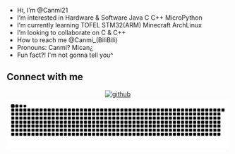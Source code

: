 - Hi, I’m @Canmi21
- I’m interested in Hardware & Software Java C C++ MicroPython
- I’m currently learning TOFEL STM32(ARM) Minecraft ArchLinux
- I’m looking to collaborate on C & C++
- How to reach me @Canmi_(BiliBili) 
- Pronouns: Canmi? Mican¿
- Fun fact?! I'm not gonna tell you^

## Connect with me  
<div align="center">
<a href="https://github.com/Canmi21" target="_blank">
<img src=https://img.shields.io/badge/github-%2324292e.svg?&style=for-the-badge&logo=github&logoColor=white alt=github style="margin-bottom: 5px;" />
</a>
</div>

<picture>
  <source media="(prefers-color-scheme: dark)" srcset="https://raw.githubusercontent.com/Canmi21/Canmi21/assets/github-contribution-grid-snake.svg">
  <source media="(prefers-color-scheme: light)" srcset="https://raw.githubusercontent.com/Canmi21/Canmi21/assets/github-contribution-grid-snake.svg">
  <img alt="github contribution grid snake animation" src="https://raw.githubusercontent.com/Canmi21/Canmi21/assets/github-contribution-grid-snake.svg">
</picture>


<!--
Canmi21/Canmi21 is a ✨ special ✨ repository because its `README.md` (this file) appears on your GitHub profile.
You can click the Preview link to take a look at your changes.
--->
